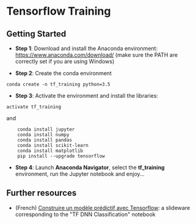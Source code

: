 # Tensorflow Training

## Getting Started

* **Step 1**: Download and install the Anaconda environment: https://www.anaconda.com/download/ (make sure the PATH are correctly set if you are using Windows)

* **Step 2**: Create the conda environment
```
conda create -n tf_training python=3.5 
```

* **Step 3**: Activate the environment and install the libraries:
```
activate tf_training
```
and
```
    conda install jupyter
    conda install numpy
    conda install pandas
    conda install scikit-learn
    conda install matplotlib
    pip install --upgrade tensorflow 
```

* **Step 4**: Launch **Anaconda Navigator**, select the **tf_training** environment, run the Jupyter notebook and enjoy...

## Further resources
 
* (French) [Construire un modèle prédictif avec Tensorflow](https://www.slideshare.net/EricBustarret1/construire-un-modle-prdictif-avec-tensorflow): a slideware corresponding to the "TF DNN Classification" notebook